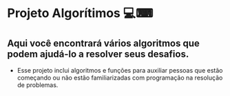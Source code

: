 # Projeto Algorítimos 💻⌨
## Aqui você encontrará vários algoritmos que podem ajudá-lo a resolver seus desafios.
- Esse projeto inclui algoritmos e funções para auxiliar pessoas que estão começando ou não estão familiarizadas com programação na resolução de problemas.
